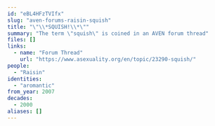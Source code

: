 ```yaml
---
id: "eBL4HFzTVIfx"
slug: "aven-forums-raisin-squish"
title: "\"\\*SQUISH!\\*\""
summary: "The term \"squish\" is coined in an AVEN forum thread"
files: []
links:
  - name: "Forum Thread"
    url: "https://www.asexuality.org/en/topic/23290-squish/"
people:
  - "Raisin"
identities:
  - "aromantic"
from_year: 2007
decades:
  - 2000
aliases: []
---
```

